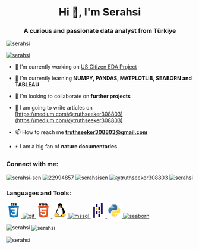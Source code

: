 <h1 align="center">Hi 👋, I'm Serahsi</h1>
<h3 align="center">A curious and passionate data analyst from Türkiye</h3>

<p align="left"> <img src="https://komarev.com/ghpvc/?username=serahsi&label=Profile%20views&color=0e75b6&style=flat" alt="serahsi" /> </p>

<p align="left"> <a href="https://github.com/ryo-ma/github-profile-trophy"><img src="https://github-profile-trophy.vercel.app/?username=serahsi" alt="serahsi" /></a> </p>

- 🔭 I’m currently working on [US Citizen EDA Project](https://github.com/truthseeker308803/EDA/tree/https://github.com/Serahsi/EDA)

- 🌱 I’m currently learning **NUMPY, PANDAS, MATPLOTLIB, SEABORN and TABLEAU**

- 👯 I’m looking to collaborate on **further projects**

- 📝 I am going to write articles on [https://medium.com/@truthseeker308803](https://medium.com/@truthseeker308803)

- 📫 How to reach me **truthseeker308803@gmail.com**

- ⚡ I am a big fan of **nature documentaries**

<h3 align="left">Connect with me:</h3>
<p align="left">
<a href="https://linkedin.com/in/serahsi-sen" target="blank"><img align="center" src="https://raw.githubusercontent.com/rahuldkjain/github-profile-readme-generator/master/src/images/icons/Social/linked-in-alt.svg" alt="serahsi-sen" height="30" width="40" /></a>
<a href="https://stackoverflow.com/users/22994857" target="blank"><img align="center" src="https://raw.githubusercontent.com/rahuldkjain/github-profile-readme-generator/master/src/images/icons/Social/stack-overflow.svg" alt="22994857" height="30" width="40" /></a>
<a href="https://kaggle.com/serahsisen" target="blank"><img align="center" src="https://raw.githubusercontent.com/rahuldkjain/github-profile-readme-generator/master/src/images/icons/Social/kaggle.svg" alt="serahsisen" height="30" width="40" /></a>
<a href="https://medium.com/@truthseeker308803" target="blank"><img align="center" src="https://raw.githubusercontent.com/rahuldkjain/github-profile-readme-generator/master/src/images/icons/Social/medium.svg" alt="@truthseeker308803" height="30" width="40" /></a>
<a href="https://www.hackerrank.com/serahsi" target="blank"><img align="center" src="https://raw.githubusercontent.com/rahuldkjain/github-profile-readme-generator/master/src/images/icons/Social/hackerrank.svg" alt="serahsi" height="30" width="40" /></a>
</p>

<h3 align="left">Languages and Tools:</h3>
<p align="left"> <a href="https://www.w3schools.com/css/" target="_blank" rel="noreferrer"> <img src="https://raw.githubusercontent.com/devicons/devicon/master/icons/css3/css3-original-wordmark.svg" alt="css3" width="40" height="40"/> </a> <a href="https://git-scm.com/" target="_blank" rel="noreferrer"> <img src="https://www.vectorlogo.zone/logos/git-scm/git-scm-icon.svg" alt="git" width="40" height="40"/> </a> <a href="https://www.w3.org/html/" target="_blank" rel="noreferrer"> <img src="https://raw.githubusercontent.com/devicons/devicon/master/icons/html5/html5-original-wordmark.svg" alt="html5" width="40" height="40"/> </a> <a href="https://www.linux.org/" target="_blank" rel="noreferrer"> <img src="https://raw.githubusercontent.com/devicons/devicon/master/icons/linux/linux-original.svg" alt="linux" width="40" height="40"/> </a> <a href="https://www.microsoft.com/en-us/sql-server" target="_blank" rel="noreferrer"> <img src="https://www.svgrepo.com/show/303229/microsoft-sql-server-logo.svg" alt="mssql" width="40" height="40"/> </a> <a href="https://pandas.pydata.org/" target="_blank" rel="noreferrer"> <img src="https://raw.githubusercontent.com/devicons/devicon/2ae2a900d2f041da66e950e4d48052658d850630/icons/pandas/pandas-original.svg" alt="pandas" width="40" height="40"/> </a> <a href="https://www.python.org" target="_blank" rel="noreferrer"> <img src="https://raw.githubusercontent.com/devicons/devicon/master/icons/python/python-original.svg" alt="python" width="40" height="40"/> </a> <a href="https://seaborn.pydata.org/" target="_blank" rel="noreferrer"> <img src="https://seaborn.pydata.org/_images/logo-mark-lightbg.svg" alt="seaborn" width="40" height="40"/> </a> </p>

<p><img align="left" src="https://github-readme-stats.vercel.app/api/top-langs?username=serahsi&show_icons=true&locale=en&layout=compact" alt="serahsi" /></p>

<p>&nbsp;<img align="center" src="https://github-readme-stats.vercel.app/api?username=serahsi&show_icons=true&locale=en" alt="serahsi" /></p>

<p><img align="center" src="https://github-readme-streak-stats.herokuapp.com/?user=serahsi&" alt="serahsi" /></p>


